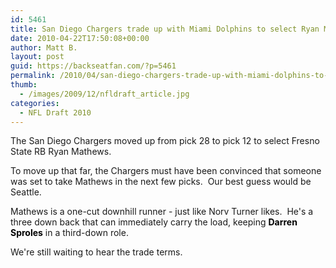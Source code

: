 ```yaml
---
id: 5461
title: San Diego Chargers trade up with Miami Dolphins to select Ryan Mathews
date: 2010-04-22T17:50:08+00:00
author: Matt B.
layout: post
guid: https://backseatfan.com/?p=5461
permalink: /2010/04/san-diego-chargers-trade-up-with-miami-dolphins-to-select-ryan-mathews/
thumb:
  - /images/2009/12/nfldraft_article.jpg
categories:
  - NFL Draft 2010
---
```


<div class="entry">
  <p>
    The San Diego Chargers moved up from pick 28 to pick 12 to select Fresno State RB Ryan Mathews.
  </p>

  <p>
    To move up that far, the Chargers must have been convinced that someone was set to take Mathews in the next few picks.  Our best guess would be Seattle.
  </p>

  <p>
    Mathews is a one-cut downhill runner - just like Norv Turner likes.  He's a three down back that can immediately carry the load, keeping <a style="color: #000000; text-decoration: none !important; font-weight: bold;" href="http://www.rotoworld.com/content/playerpages/player_main.aspx?sport=NFL&id=3221">Darren Sproles</a> in a third-down role.
  </p>

  <p>
    We're still waiting to hear the trade terms.
  </p>
</div>
